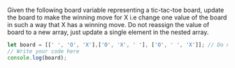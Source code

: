 Given the following board variable representing a tic-tac-toe board, update the board to make the winning move for X i.e change one value of the board in such a way that X has a winning move. Do not reassign the value of board to a new array, just update a single element in the nested array.


```js
let board = [[' ', 'O', 'X'],['O', 'X', ' '], ['O', ' ', 'X']]; // Do not modify this line
// Write your code here
console.log(board);
```
